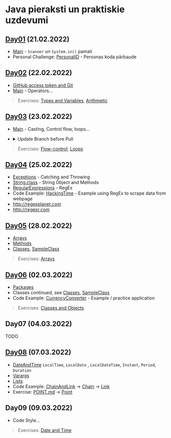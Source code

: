 # Java pieraksti un praktiskie uzdevumi

## [Day01](./src/main/java/io/codelex/notes/day01) (21.02.2022)
- [Main](./src/main/java/io/codelex/notes/day01/Main.java) - `Scanner` un `System.in()` pamati
- Personal Challenge: [PersonalID](./src/main/java/io/codelex/notes/day01/PersonalID.java) - Personas koda pārbaude

## [Day02](./src/main/java/io/codelex/notes/day02) (22.02.2022)
- [GitHub access token and Git](https://stackoverflow.com/questions/68775869/support-for-password-authentication-was-removed-please-use-a-personal-access-to)
- [Main](./src/main/java/io/codelex/notes/day02/Main.java) - Operators...

> Exercises:
> [Types and Variables](./src/main/java/io/codelex/typesandvariables/practice/README.md),
> [Arithmetic](./src/main/java/io/codelex/arithmetic/practice/README.md)

## [Day03](./src/main/java/io/codelex/notes/day03) (23.02.2022)
- [Main](./src/main/java/io/codelex/notes/day03/Main.java) - Casting, Control flow, loops...
- <details><summary>Update Branch before Pull</summary>
  <p>

  #### If you've not pushed yet:

  - git commit -m WorkInProgress (or git stash)
  - git rebase master
  - Resolve any conflicts
  - git stash pop if you stashed

  #### If you have pushed already:

  - Ensure your current branch's commits are production quality
  - git stash
  - git pull (will not conflict, but will create merge commit)
  - git stash pop
  
  </p>
</details>

> Exercises:
> [Flow-control](./src/main/java/io/codelex/flowcontrol/practice/README.md),
> [Loops](./src/main/java/io/codelex/loops/practice/README.md)

## [Day04](./src/main/java/io/codelex/notes/day04) (25.02.2022)
- [Exceptions](./src/main/java/io/codelex/notes/day04/Exceptions.java) - Catching and Throwing
- [String.class](./src/main/java/io/codelex/notes/day04/StringClass.java) - String Object and Methods
- [RegularExpressions](./src/main/java/io/codelex/notes/day04/RegularExpressions.java) - RegEx
- Code Example: [HackingTime](./src/main/java/io/codelex/notes/day04/HackingTime.java) - Example using RegEx to scrape data from webpage
- <http://regexplanet.com>
- <http://regexr.com>

## [Day05](./src/main/java/io/codelex/notes/day05) (28.02.2022)
- [Arrays](./src/main/java/io/codelex/notes/day05/Arrays.java)
- [Methods](./src/main/java/io/codelex/notes/day05/Methods.java)
- [Classes](./src/main/java/io/codelex/notes/day05/Classes.java), [SampleClass](./src/main/java/io/codelex/notes/day05/SampleClass.java)

> Exercises:
> [Arrays](./src/main/java/io/codelex/arrays/practice/README.md)

## [Day06](./src/main/java/io/codelex/notes/day06) (02.03.2022)
- [Packages](./src/main/java/io/codelex/notes/day06/Packages.java)
- Classes continued, see [Classes](./src/main/java/io/codelex/notes/day05/Classes.java), [SampleClass](./src/main/java/io/codelex/notes/day05/SampleClass.java)
- Code Example: [CurrencyConverter](./src/main/java/io/codelex/notes/day06/currencyconverter) - Example / practice application

> Exercises:
> [Classes and Objects](./src/main/java/io/codelex/classesandobjects/practice/README.md)

## Day07 (04.03.2022)
TODO

## [Day08](./src/main/java/io/codelex/notes/day08) (07.03.2022)
- [DateAndTime](./src/main/java/io/codelex/notes/day08/DateAndTime.java) `LocalTime`, `LocalDate` , `LocalDateTime`, `Instant`, `Period`, `Duration`
- [Varargs](./src/main/java/io/codelex/notes/day08/Varargs.java)
- [Lists](./src/main/java/io/codelex/notes/day08/Lists.java)
- Code Example: [ChainAndLink](./src/main/java/io/codelex/notes/day08/ChainAndLink.java) -> [Chain](./src/main/java/io/codelex/notes/day08/chain/Chain.java) -> [Link](./src/main/java/io/codelex/notes/day08/chain/Link.java)
- Exercise: [POINT.md](./src/main/java/io/codelex/notes/day08/POINT.md) -> [Point](./src/main/java/io/codelex/notes/day08/Point.java)

## Day09 (09.03.2022)
- Code Style...
> Exercises:
> [Date and Time](./src/main/java/io/codelex/dateandtime/practice/README.md)
